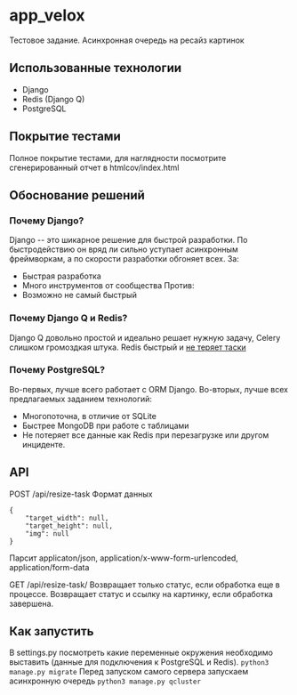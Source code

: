 # app_velox
Тестовое задание. Асинхронная очередь на ресайз картинок

## Использованные технологии
- Django
- Redis (Django Q)
- PostgreSQL

## Покрытие тестами
Полное покрытие тестами, для наглядности посмотрите сгенерированный отчет в htmlcov/index.html

## Обоснование решений

### Почему Django?
Django -- это шикарное решение для быстрой разработки.
По быстродействию он вряд ли сильно уступает асинхронным фреймворкам, а по скорости разработки обгоняет всех. 
За:
- Быстрая разработка
- Много инструментов от сообщества
Против:
- Возможно не самый быстрый

### Почему Django Q и Redis?
Django Q довольно простой и идеально решает нужную задачу, Celery слишком громоздкая штука.
Redis быстрый и [не теряет таски](http://oldblog.antirez.com/post/redis-persistence-demystified.html)

### Почему PostgreSQL?
Во-первых, лучше всего работает с ORM Django.
Во-вторых, лучше всех предлагаемых заданием технологий:
- Многопоточна, в отличие от SQLite
- Быстрее MongoDB при работе с таблицами
- Не потеряет все данные как Redis при перезагрузке или другом инциденте.

## API
POST /api/resize-task
Формат данных
```
{
    "target_width": null,
    "target_height": null,
    "img": null
}
```
Парсит applicaton/json, application/x-www-form-urlencoded, application/form-data

GET /api/resize-task/<UUID>
Возвращает только статус, если обработка еще в процессе. Возвращает статус и ссылку на картинку, если обработка завершена.

## Как запустить
В settings.py посмотреть какие переменные окружения необходимо выставить (данные для подключения к PostgreSQL и Redis).
`python3 manage.py migrate`
Перед запуском самого сервера запускаем асинхронную очередь `python3 manage.py qcluster`

